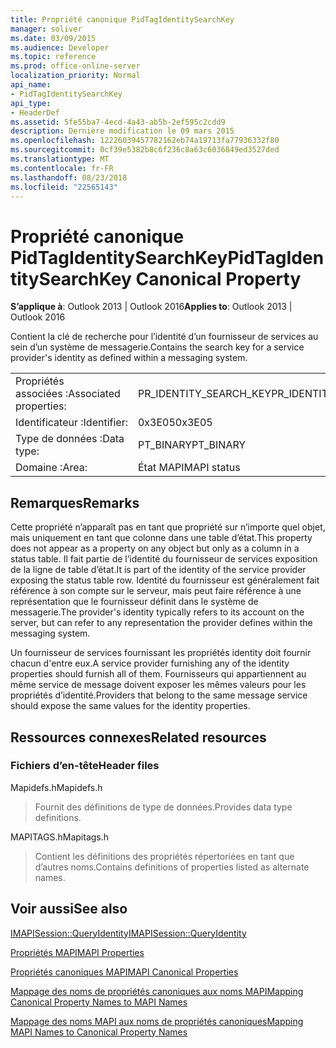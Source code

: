 ```yaml
---
title: Propriété canonique PidTagIdentitySearchKey
manager: soliver
ms.date: 03/09/2015
ms.audience: Developer
ms.topic: reference
ms.prod: office-online-server
localization_priority: Normal
api_name:
- PidTagIdentitySearchKey
api_type:
- HeaderDef
ms.assetid: 5fe55ba7-4ecd-4a43-ab5b-2ef595c2cdd9
description: Dernière modification le 09 mars 2015
ms.openlocfilehash: 12226039457782162eb74a19713fa77936332f80
ms.sourcegitcommit: 0cf39e5382b8c6f236c8a63c6036849ed3527ded
ms.translationtype: MT
ms.contentlocale: fr-FR
ms.lasthandoff: 08/23/2018
ms.locfileid: "22565143"
---
```

# <a name="pidtagidentitysearchkey-canonical-property"></a><span data-ttu-id="070c4-103">Propriété canonique PidTagIdentitySearchKey</span><span class="sxs-lookup"><span data-stu-id="070c4-103">PidTagIdentitySearchKey Canonical Property</span></span>

  
  
<span data-ttu-id="070c4-104">**S’applique à**: Outlook 2013 | Outlook 2016</span><span class="sxs-lookup"><span data-stu-id="070c4-104">**Applies to**: Outlook 2013 | Outlook 2016</span></span> 
  
<span data-ttu-id="070c4-105">Contient la clé de recherche pour l’identité d’un fournisseur de services au sein d’un système de messagerie.</span><span class="sxs-lookup"><span data-stu-id="070c4-105">Contains the search key for a service provider's identity as defined within a messaging system.</span></span> 
  
|||
|:-----|:-----|
|<span data-ttu-id="070c4-106">Propriétés associées :</span><span class="sxs-lookup"><span data-stu-id="070c4-106">Associated properties:</span></span>  <br/> |<span data-ttu-id="070c4-107">PR_IDENTITY_SEARCH_KEY</span><span class="sxs-lookup"><span data-stu-id="070c4-107">PR_IDENTITY_SEARCH_KEY</span></span>  <br/> |
|<span data-ttu-id="070c4-108">Identificateur :</span><span class="sxs-lookup"><span data-stu-id="070c4-108">Identifier:</span></span>  <br/> |<span data-ttu-id="070c4-109">0x3E05</span><span class="sxs-lookup"><span data-stu-id="070c4-109">0x3E05</span></span>  <br/> |
|<span data-ttu-id="070c4-110">Type de données :</span><span class="sxs-lookup"><span data-stu-id="070c4-110">Data type:</span></span>  <br/> |<span data-ttu-id="070c4-111">PT_BINARY</span><span class="sxs-lookup"><span data-stu-id="070c4-111">PT_BINARY</span></span>  <br/> |
|<span data-ttu-id="070c4-112">Domaine :</span><span class="sxs-lookup"><span data-stu-id="070c4-112">Area:</span></span>  <br/> |<span data-ttu-id="070c4-113">État MAPI</span><span class="sxs-lookup"><span data-stu-id="070c4-113">MAPI status</span></span>  <br/> |
   
## <a name="remarks"></a><span data-ttu-id="070c4-114">Remarques</span><span class="sxs-lookup"><span data-stu-id="070c4-114">Remarks</span></span>

<span data-ttu-id="070c4-115">Cette propriété n’apparaît pas en tant que propriété sur n’importe quel objet, mais uniquement en tant que colonne dans une table d’état.</span><span class="sxs-lookup"><span data-stu-id="070c4-115">This property does not appear as a property on any object but only as a column in a status table.</span></span> <span data-ttu-id="070c4-116">Il fait partie de l’identité du fournisseur de services exposition de la ligne de table d’état.</span><span class="sxs-lookup"><span data-stu-id="070c4-116">It is part of the identity of the service provider exposing the status table row.</span></span> <span data-ttu-id="070c4-117">Identité du fournisseur est généralement fait référence à son compte sur le serveur, mais peut faire référence à une représentation que le fournisseur définit dans le système de messagerie.</span><span class="sxs-lookup"><span data-stu-id="070c4-117">The provider's identity typically refers to its account on the server, but can refer to any representation the provider defines within the messaging system.</span></span> 
  
<span data-ttu-id="070c4-118">Un fournisseur de services fournissant les propriétés identity doit fournir chacun d'entre eux.</span><span class="sxs-lookup"><span data-stu-id="070c4-118">A service provider furnishing any of the identity properties should furnish all of them.</span></span> <span data-ttu-id="070c4-119">Fournisseurs qui appartiennent au même service de message doivent exposer les mêmes valeurs pour les propriétés d’identité.</span><span class="sxs-lookup"><span data-stu-id="070c4-119">Providers that belong to the same message service should expose the same values for the identity properties.</span></span> 
  
## <a name="related-resources"></a><span data-ttu-id="070c4-120">Ressources connexes</span><span class="sxs-lookup"><span data-stu-id="070c4-120">Related resources</span></span>

### <a name="header-files"></a><span data-ttu-id="070c4-121">Fichiers d’en-tête</span><span class="sxs-lookup"><span data-stu-id="070c4-121">Header files</span></span>

<span data-ttu-id="070c4-122">Mapidefs.h</span><span class="sxs-lookup"><span data-stu-id="070c4-122">Mapidefs.h</span></span>
  
> <span data-ttu-id="070c4-123">Fournit des définitions de type de données.</span><span class="sxs-lookup"><span data-stu-id="070c4-123">Provides data type definitions.</span></span>
    
<span data-ttu-id="070c4-124">MAPITAGS.h</span><span class="sxs-lookup"><span data-stu-id="070c4-124">Mapitags.h</span></span>
  
> <span data-ttu-id="070c4-125">Contient les définitions des propriétés répertoriées en tant que d’autres noms.</span><span class="sxs-lookup"><span data-stu-id="070c4-125">Contains definitions of properties listed as alternate names.</span></span>
    
## <a name="see-also"></a><span data-ttu-id="070c4-126">Voir aussi</span><span class="sxs-lookup"><span data-stu-id="070c4-126">See also</span></span>



[<span data-ttu-id="070c4-127">IMAPISession::QueryIdentity</span><span class="sxs-lookup"><span data-stu-id="070c4-127">IMAPISession::QueryIdentity</span></span>](imapisession-queryidentity.md)


[<span data-ttu-id="070c4-128">Propriétés MAPI</span><span class="sxs-lookup"><span data-stu-id="070c4-128">MAPI Properties</span></span>](mapi-properties.md)
  
[<span data-ttu-id="070c4-129">Propriétés canoniques MAPI</span><span class="sxs-lookup"><span data-stu-id="070c4-129">MAPI Canonical Properties</span></span>](mapi-canonical-properties.md)
  
[<span data-ttu-id="070c4-130">Mappage des noms de propriétés canoniques aux noms MAPI</span><span class="sxs-lookup"><span data-stu-id="070c4-130">Mapping Canonical Property Names to MAPI Names</span></span>](mapping-canonical-property-names-to-mapi-names.md)
  
[<span data-ttu-id="070c4-131">Mappage des noms MAPI aux noms de propriétés canoniques</span><span class="sxs-lookup"><span data-stu-id="070c4-131">Mapping MAPI Names to Canonical Property Names</span></span>](mapping-mapi-names-to-canonical-property-names.md)

